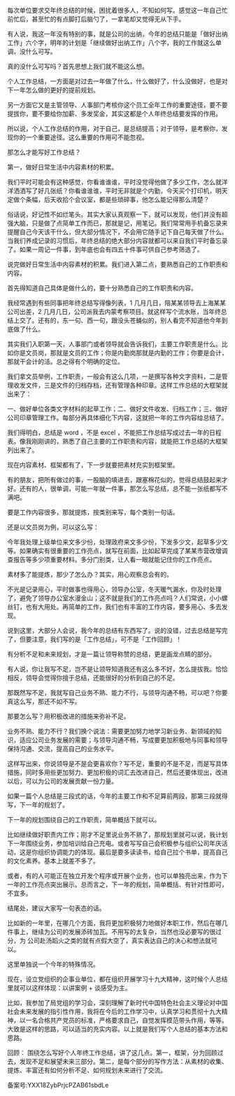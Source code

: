 每次单位要求交年终总结的时候，困扰着很多人，不知如何写。感觉这一年自己忙前忙后，甚至忙的有点脚打后脑勺了，一拿笔却又觉得无从下手。

有人说，我这一年没有特别的事，就是公司的出纳，今年的总结只能是「做好出纳工作」六个字，明年的计划是「继续做好出纳工作」八个字，我的工作就这么单调，没什么可写。

真的没什么可写吗？首先思想上我们就不能这么想。

个人工作总结，一方面是对过去一年做了什么，什么做好了，什么没做好，也是对下一年怎么做的更好的提前规划。

另一方面它又是主管领导、人事部门考核你这个员工全年工作的重要途径，要不要提拔你，要不要给你加薪、多发奖金，其实这都是个人年终总结要发挥的作用。

所以说，个人工作总结的作用，对于自己，是总结提高；对于领导，是考察你，发现你的一个重要途径。这么重要的作用可不能忽视。

那怎么才能写好工作总结？

第一，做好日常生活中内容素材的积累。

我们平时可能会有这种感觉，你看谁谁谁，平时没觉得他做了多少工作，怎么就洋洋洒洒写了好几张纸？你看谁谁谁，平时无非就是个内勤，今天买个打印机，明天定做个条幅，后天收拾个会议室，都是些琐碎事，他怎么能记得那么清楚？

俗话说，好记性不如烂笔头。其实大家认真观察一下，就可以发现，他们并没有超强大脑，只是做了点简单工作而已，那就是记，用笔记。我们常常用手机备忘录来提醒自己今天该干什么，但大部分情况下，不会用它随手记下自己每天做了什么。当我们养成记录的习惯后，年终总结的绝大部分内容就都可以来自我们平时备忘录了。如果一周记一件事，到年底也会有四五十件事可供自己参考筛选了。

说完做好日常生活中内容素材的积累。我们进入第二点，要熟悉自己的工作职责和内容。

首先得知道自己具体是做什么的，要十分熟悉自己的工作职责和内容。

我经常遇到有些同事把年终总结写得像列表，1 几月几日，陪某某领导去上海某某公司出差，2 几月几日，公司派我去内蒙考察项目。就这样写个流水账，当年终总结上交了。还有的，东一句、西一句，跟没头苍蝇似的，别人看完不知道他今年到底做了什么。

其实我们入职第一天，人事部门或者领导就会告诉我们，主要工作职责是什么。比如你是文员岗，那就是文员的工作；你是内勤岗那就是内勤的工作；你要是会计，那就干会计的活。总之得有个明确的定位。

我们拿文员举例，工作职责，一般会有这么几项，一是撰写各种文字资料，二是管理收发文件，三是文件的归档存档，还有管理各种印章。这样工作总结的大框架就出来了：

一、做好单位各类文字材料的起草工作；二、做好文件收发、归档工作；三、做好公司印章管理工作。每部分再具体细化下内容，这就把一年的工作内容给总结了。

我们得明白，总结是 word ，不是 excel ，不能把工作总结写成过去一年的日程表。像我刚刚讲的，熟悉了自己主要的工作职责和内容，就能把工作总结的大框架列出来了。

现在内容素材、框架都有了，下一步就要把素材充实到框架里。

有的朋友，把所有做过的事，一股脑的填进去，跟塞棉花似的，觉得总结鼓起来才好。还有的人，很单调，可能一年就一件事，那怎么写总结，总不能一张纸都写不满吧。

要是工作内容很多，那就提炼，按类别来写，每个类别一句话。

还是以文员岗为例，可以这么写：

今年我处理上级单位来文多少份，处理政府来文多少份，下发多少文，起草多少文等。如果确实有很重要的工作亮点，就写在前面，比如起草完成了某某市营改增调查报告等多少项重要材料。多分门别类，让人看一眼就能记住你的工作亮点。

素材多了能提炼，那少了怎么办？其实，用心观察总会有的。

不光是记录用心，平时做事也得用心，领导办公室，冬天暖气漏水，你及时处理了，避免了领导办公室水漫金山；这不就是我们的工作亮点吗？人们常说，小小螺丝钉，也有大用处。再简单的工作，我们也有丰富的工作内容，要多用心、多去发现。

说到这里，大部分人会说，我今年的总结有东西写了。说的没错，过去总结是写完了，但要注意，我们写的是「工作总结」，可不是「工作回顾」！

有分析不足和未来规划，才是一篇让领导称赞的总结，更是画龙点睛的部分。

有人说，你让我写不足，岂不是让领导知道我还有这么多不好，怎么提拔我。恰恰相反，领导会觉得你擅于总结，还能很好的分析到自己的不足。

那既然写不足，我就写自己业务不熟、能力不行，与领导沟通不畅，可以吧？你要真这么写，那还不如不写。

那要怎么写？用积极改进的措施来弥补不足。

业务不熟、能力不行？我们换个说法：需要更加努力地学习新业务、新领域的知识，适应公司业务发展的需要；与领导沟通不畅，写成要更加积极地与同事和领导保持沟通、交流，提高自己的业务水平。

这样写出来，你说领导是不是会更喜欢你？写不足，重要的不是不足，而是写具体措施，同时多用些更加努力、更加积极的词汇去改进自己，然后还要体现出，改进以后，可以为公司的发展贡献一份力量。

如果一篇个人总结是三段式的话，今年的主要工作和不足算前两段，那第三段就得写，下一年的规划了。

下一年的规划围绕自己的工作职责，简单概括下就可以。

比如继续做好职责内工作；刚才不足里说业务不熟了，那规划里就可以说，我计划下一年围绕业务，参加培训给自己充电。或者写写自己会积极参与组织公司年庆活动，这是你组织协调能力的体现。最后是要多读读书，给自己拉个书单，提高自己的文化素养。基本上就差不多了。

或者，有的人可能正在独立开发个程序或开展个业务，也可以单独亮出来，作为下一年的工作亮点突出展示。总而言之，下一年的规划，简单概括、有针对性即可，不宜多。

结尾处，建议大家写一句表态的话。

比如新的一年里，在哪几个方面，我将更加积极努力地做好本职工作，然后在哪几件事上，继续为公司的发展添砖加瓦。不用写的太复杂，当然也没必要写的很过分，为 公司赴汤蹈火之类的就有点假大空了，真实表达自己的决心和想法就可以。

这里单独说一个今年的特殊情况。

现在，设立党组织的企事业单位，都在组织开展学习十九大精神，这时候个人总结里就可以这样体现：以讲案例 + 谈感受为主。

比如，我参加了局党组的学习会，深刻理解了新时代中国特色社会主义理论对中国社会未来发展的指引性作用，我将在今后的工作学习中，认真学习和贯彻十九大精神，以一名合格共产党员的标准，严格要求自己，自觉发挥模范带头作用，等等。大致是这样的思路，可以适当的充实内容。以上就是我们写个人总结的基本方法和思路。

回顾： 围绕怎么写好个人年终工作总结，讲了这几点。第一，框架，分为回顾过去，发现不足和展望未来三部分。第二，是每个部分的写作方法：从素材的收集、提炼、丰富还有如何分析不足、如何规划未来进行了交流。

备案号:YXX18ZybPrjcPZAB61sbdLe